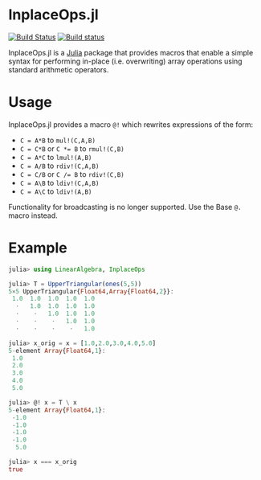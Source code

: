# InplaceOps.jl

[![Build Status](https://travis-ci.org/simonbyrne/InplaceOps.jl.svg?branch=master)](https://travis-ci.org/simonbyrne/InplaceOps.jl)
[![Build status](https://ci.appveyor.com/api/projects/status/k1mn3g7mf43a5ce0/branch/master?svg=true)](https://ci.appveyor.com/project/simonbyrne/inplaceops-jl/branch/master)

InplaceOps.jl is a [Julia](http://julialang.org/) package that provides macros
that enable a simple syntax for performing in-place (i.e. overwriting) array
operations using standard arithmetic operators.

# Usage

InplaceOps.jl provides a macro `@!` which rewrites expressions of the form:
- `C = A*B` to `mul!(C,A,B)`
- `C = C*B` or `C *= B` to `rmul!(C,B)`
- `C = A*C` to `lmul!(A,B)`
- `C = A/B` to `rdiv!(C,A,B)`
- `C = C/B` or `C /= B` to `rdiv!(C,B)`
- `C = A\B` to `ldiv!(C,A,B)`
- `C = A\C` to `ldiv!(A,B)`

Functionality for broadcasting is no longer supported. Use the Base `@.` macro instead.

# Example

```julia
julia> using LinearAlgebra, InplaceOps

julia> T = UpperTriangular(ones(5,5))
5×5 UpperTriangular{Float64,Array{Float64,2}}:
 1.0  1.0  1.0  1.0  1.0
  ⋅   1.0  1.0  1.0  1.0
  ⋅    ⋅   1.0  1.0  1.0
  ⋅    ⋅    ⋅   1.0  1.0
  ⋅    ⋅    ⋅    ⋅   1.0

julia> x_orig = x = [1.0,2.0,3.0,4.0,5.0]
5-element Array{Float64,1}:
 1.0
 2.0
 3.0
 4.0
 5.0

julia> @! x = T \ x
5-element Array{Float64,1}:
 -1.0
 -1.0
 -1.0
 -1.0
  5.0

julia> x === x_orig
true
```
